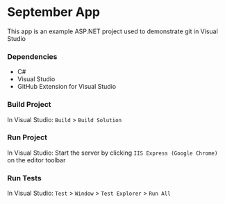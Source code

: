 # September App

This app is an example ASP.NET project used to demonstrate git in Visual Studio

### Dependencies
- C#
- Visual Studio
- GitHub Extension for Visual Studio

### Build Project
In Visual Studio:
`Build` > `Build Solution`

### Run Project
In Visual Studio:
Start the server by clicking
`IIS Express (Google Chrome)`
on the editor toolbar

### Run Tests
In Visual Studio:
`Test` > `Window` > `Test Explorer` > `Run All`
